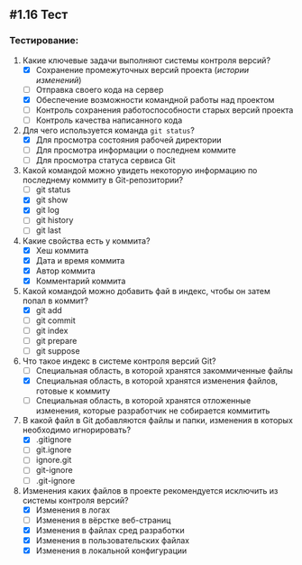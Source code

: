 ## #1.16 Тест

### Тестирование:

1. Какие ключевые задачи выполняют системы контроля версий?
   - [x] Сохранение промежуточных версий проекта (*истории изменений*)
   - [ ] Отправка своего кода на сервер
   - [x] Обеспечение возможности командной работы над проектом
   - [ ] Контроль сохранения работоспособности старых версий проекта
   - [ ] Контроль качества написанного кода
2. Для чего используется команда `git status`?
   - [x] Для просмотра состояния рабочей директории
   - [ ] Для просмотра информации о последнем коммите
   - [ ] Для просмотра статуса сервиса Git
3. Какой командой можно увидеть некоторую информацию по последнему коммиту в Git-репозитории?
   - [ ] git status
   - [x] git show
   - [x] git log
   - [ ] git history
   - [ ] git last
4. Какие свойства есть у коммита?
   - [x] Хеш коммита
   - [x] Дата и время коммита
   - [x] Автор коммита
   - [x] Комментарий коммита
5. Какой командой можно добавить фай в индекс, чтобы он затем попал в коммит?
   - [x] git add <file>
   - [ ] git commit <file>
   - [ ] git index <file>
   - [ ] git prepare <file>
   - [ ] git suppose <file>
6. Что такое индекс в системе контроля версий Git?
   - [ ] Специальная область, в которой хранятся закоммиченные файлы
   - [x] Специальная область, в которой хранятся изменения файлов, готовые к коммиту
   - [ ] Специальная область, в которой хранятся отложенные изменения, которые разработчик не собирается коммитить
7. В какой файл в Git добавляются файлы и папки, изменения в которых необходимо игнорировать?
   - [x] .gitignore
   - [ ] git.ignore
   - [ ] ignore.git
   - [ ] git-ignore
   - [ ] .git-ignore
8. Изменения каких файлов в проекте рекомендуется исключить из системы контроля версий?
   - [x] Изменения в логах
   - [ ] Изменения в вёрстке веб-страниц
   - [x] Изменения в файлах сред разработки
   - [x] Изменения в пользовательских файлах
   - [x] Изменения в локальной конфигурации 